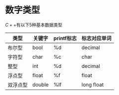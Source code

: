 # 数字类型

$C++$有以下5种基本数据类型

| 类型     | 关键字 | printf标志 | 标志对应单词 |
|----------|--------|------------|--------------|
| 布尔型   | bool   | %d         | decimal      |
| 字符型   | char   | %c         | char         |
| 整型     | int    | %d         | decimal      |
| 浮点型   | float  | %f         | float        |
| 双浮点型 | double | %lf        | long float   |
